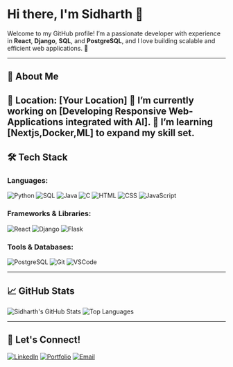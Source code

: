 # Hi there, I'm Sidharth 👋

Welcome to my GitHub profile! I’m a passionate developer with experience in **React**, **Django**, **SQL**, and **PostgreSQL**, and I love building scalable and efficient web applications. 🚀

---

## 🌟 About Me
📍 Location: [Your Location]
🔭 I’m currently working on **[Developing Responsive Web-Applications integrated with AI]**.
🌱 I’m learning **[Nextjs,Docker,ML]** to expand my skill set.
---

## 🛠️ Tech Stack
### Languages:
![Python](https://img.shields.io/badge/-Python-333333?style=flat&logo=python)
![SQL](https://img.shields.io/badge/-SQL-333333?style=flat&logo=postgresql)
![Java](https://img.shields.io/badge/-Java-333333?style=flat&logo=java&logoColor=007396)
![C](https://img.shields.io/badge/-C-333333?style=flat&logo=c)
![HTML](https://img.shields.io/badge/-HTML-333333?style=flat&logo=html5)
![CSS](https://img.shields.io/badge/-CSS-333333?style=flat&logo=css3&logoColor=1572B6)
![JavaScript](https://img.shields.io/badge/-JavaScript-333333?style=flat&logo=javascript)

### Frameworks & Libraries:
![React](https://img.shields.io/badge/-React-333333?style=flat&logo=react)
![Django](https://img.shields.io/badge/-Django-333333?style=flat&logo=django)
![Flask](https://img.shields.io/badge/-Flask-333333?style=flat&logo=flask)

### Tools & Databases:
![PostgreSQL](https://img.shields.io/badge/-PostgreSQL-333333?style=flat&logo=postgresql)
![Git](https://img.shields.io/badge/-Git-333333?style=flat&logo=git)
![VSCode](https://img.shields.io/badge/-VS%20Code-333333?style=flat&logo=visual-studio-code)

---

## 📈 GitHub Stats
![Sidharth's GitHub Stats](https://github-readme-stats.vercel.app/api?username=SID-CJ&show_icons=true&theme=radical)
![Top Languages](https://github-readme-stats.vercel.app/api/top-langs/?username=SID-CJ&layout=compact&theme=radical)

---

## 💼 Let's Connect!
[![LinkedIn](https://img.shields.io/badge/-LinkedIn-0077B5?style=flat&logo=linkedin&logoColor=white)](https://www.linkedin.com/in/sidharth-cj-26a194294)
[![Portfolio](https://img.shields.io/badge/-Portfolio-333333?style=flat&logo=github&logoColor=white)](https://your-portfolio-link.com)
[![Email](https://img.shields.io/badge/-Email-D14836?style=flat&logo=gmail&logoColor=white)](mailto:sidharthcj2004@gmail.com)


